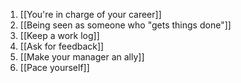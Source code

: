 1. [[You're in charge of your career]]
2. [[Being seen as someone who "gets things done"]]
3. [[Keep a work log]]
4. [[Ask for feedback]]
5. [[Make your manager an ally]]
6. [[Pace yourself]]
